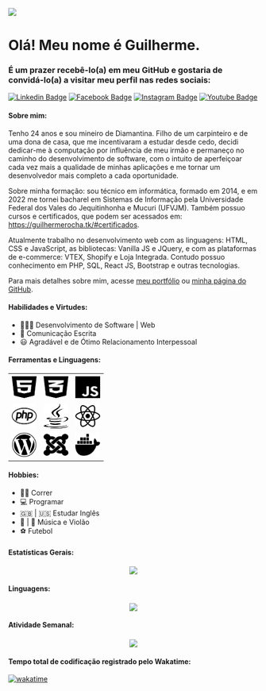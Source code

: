 ![](https://komarev.com/ghpvc/?username=guilhermeDTNA&color=blueviolet&style=plastic&label=Número+de+Visualizações:)

# Olá! Meu nome é Guilherme.

<h3>É um prazer recebê-lo(a) em meu GitHub e gostaria de convidá-lo(a) a visitar meu perfil nas redes sociais:</h3>

[![Linkedin Badge](https://img.shields.io/badge/-LinkedIn-blue?style=flat-square&logo=Linkedin&logoColor=white&link=https://www.linkedin.com/in/guilherme-rocha-leite/)](https://www.linkedin.com/in/guilherme-rocha-leite/)  [![Facebook Badge](https://img.shields.io/badge/Facebook-1877F2?style=flat-square&logo=facebook&logoColor=white&link=https://www.facebook.com/guilherme.rochaleite.9/)](https://www.facebook.com/guilherme.rochaleite.9/)  [![Instagram Badge](https://img.shields.io/badge/Instagram-E4405F?style=flat-square&logo=instagram&logoColor=white&link=https://www.instagram.com/guilherme.dtna/)](https://www.instagram.com/guilherme.dtna/)  [![Youtube Badge](https://img.shields.io/badge/-YouTube-ff0000?style=flat-square&labelColor=ff0000&logo=youtube&logoColor=white&link=https://www.youtube.com/channel/UC28bAjWwKIosH8iZDhT1YEw)](https://www.youtube.com/channel/UC28bAjWwKIosH8iZDhT1YEw) 

<h4>
	Sobre mim:
</h4>

<p>
Tenho 24 anos e sou mineiro de Diamantina. Filho de um carpinteiro e de uma dona de casa, que me incentivaram a estudar desde cedo, decidi dedicar-me à computação por influência de meu irmão e permaneço no caminho do desenvolvimento de software, com o intuito de aperfeiçoar cada vez mais a qualidade de minhas aplicações e me tornar um desenvolvedor mais completo a cada oportunidade.
</p>

<p>Sobre minha formação: sou técnico em informática, formado em 2014, e em 2022 me tornei bacharel em Sistemas de Informação pela Universidade Federal dos Vales do Jequitinhonha e Mucuri (UFVJM). Também possuo cursos e certificados, que podem ser acessados em: <a href="https://guilhermerocha.tk/#certificados">https://guilhermerocha.tk/#certificados</a>.</p>

<p>Atualmente trabalho no desenvolvimento web com as linguagens: HTML, CSS e JavaScript, as bibliotecas: Vanilla JS e JQuery, e com as plataformas de e-commerce: VTEX, Shopify e Loja Integrada. Contudo possuo conhecimento em PHP, SQL, React JS, Bootstrap e outras tecnologias.</p>

<p>Para mais detalhes sobre mim, acesse <a href="https://guilhermerocha.tk">meu portfólio</a> ou <a href="https://guilhermedtna.github.io/">minha página do GitHub</a>.</p>

<h4>
	Habilidades e Virtudes:
</h4>

<ul>
	<li>👨🏻‍💻 Desenvolvimento de Software | Web</li>
	<li>📝 Comunicação Escrita</li>
	<li>😃 Agradável e de Ótimo Relacionamento Interpessoal</li>
</ul>

<h4>
	Ferramentas e Linguagens:
</h4>	

<p align="center">
	<table align="center">
		<tbody>
			<tr>
				<td><img src="html5-brands.svg" width="50" height="50" title="HTML5"></td>
				<td><img src="css3-alt-brands.svg" width="50" height="50" title="CSS3"></td>
				<td><img src="js-brands.svg" width="50" height="50" title="JavaScript"></td>
			</tr>
			<tr>
				<td><img src="php-brands.svg" width="50" height="50" title="PHP"></td>
				<td><img src="java-brands.svg" width="50" height="50" title="Java"></td>
				<td><img src="react-brands.svg" width="50" height="50" title="ReactJS e React Native"></td>
			</tr>
			<tr>
				<td><img src="wordpress-brands.svg" width="50" height="50" title="WordPress"></td>
				<td><img src="joomla-brands.svg" width="50" height="50" title="Joomla"></td>
				<td><img src="docker-brands.svg" width="50" height="50" title="Docker"></td>
			</tr>
		</tbody>
	</table>
</p>

<h4>
	Hobbies:
</h4>

<ul>
	<li>🏃‍♂️ Correr</li>
	<li>💻 Programar</li>
	<li>🇬🇧 | 🇺🇸 Estudar Inglês</li>
	<li>🎵 | 🎸 Música e Violão</li>
	<li>⚽ Futebol</li>
</ul>

<h4>Estatísticas Gerais:</h4>

<p align="center">
	<a href="#">
		<img
		align="center"
		height="165"
		src="https://github-readme-stats.vercel.app/api?username=guilhermeDTNA&count_private=true&show_icons=true&theme=highcontrast&border_radius=5%&locale=pt-br"
		/>
	</a>
</p>

<h4>Linguagens:</h4>

<p align="center">
	<a href="#">
		<img
		align="center"
		height="165"
		src="https://github-readme-stats.vercel.app/api/top-langs/?username=guilhermeDTNA&border_radius=5%&layout=compact&locale=pt-br"
		/>
	</a>
</p>

<h4>Atividade Semanal:</h4>

<p align="center">
	<a href="https://wakatime.com/@guilhermeDTNA" target="_blank" title="Acessar meu perfil no Wakatime">
		<img
		align="center"
		height="165"
		src="https://github-readme-stats.vercel.app/api/wakatime?username=guilhermeDTNA&border_radius=5%&v=2"
		/>
	</a>
	
</p>

<h4>Tempo total de codificação registrado pelo Wakatime:</h4>
	
[![wakatime](https://wakatime.com/badge/user/e00141c8-da3e-4eba-9de1-ea951a69afcf.svg)](https://wakatime.com/@e00141c8-da3e-4eba-9de1-ea951a69afcf)
